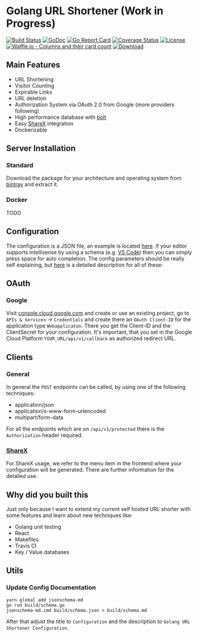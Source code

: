 # Golang URL Shortener (Work in Progress)

[![Build Status](https://travis-ci.org/maxibanki/golang-url-shortener.svg?branch=master)](https://travis-ci.org/maxibanki/golang-url-shortener)
[![GoDoc](https://godoc.org/github.com/maxibanki/golang-url-shortener?status.svg)](https://godoc.org/github.com/maxibanki/golang-url-shortener)
[![Go Report Card](https://goreportcard.com/badge/github.com/maxibanki/golang-url-shortener)](https://goreportcard.com/report/github.com/maxibanki/golang-url-shortener)
[![Coverage Status](https://coveralls.io/repos/github/maxibanki/golang-url-shortener/badge.svg?branch=master)](https://coveralls.io/github/maxibanki/golang-url-shortener?branch=master)
[![License](https://img.shields.io/badge/License-MIT-blue.svg)](https://opensource.org/licenses/MIT)
[![Waffle.io - Columns and their card count](https://badge.waffle.io/maxibanki/golang-url-shortener.png?columns=all)](https://waffle.io/maxibanki/golang-url-shortener?utm_source=badge)
[![Download](https://api.bintray.com/packages/maxibanki/golang-url-shortener/travis-ci/images/download.svg?version=0.1) ](https://bintray.com/maxibanki/golang-url-shortener/travis-ci/0.1/link)

## Main Features

- URL Shortening
- Visitor Counting
- Expirable Links
- URL deletion
- Authorization System via OAuth 2.0 from Google (more providers following)
- High performance database with [bolt](https://github.com/boltdb/bolt)
- Easy [ShareX](https://github.com/ShareX/ShareX) integration
- Dockerizable

## Server Installation

### Standard

Download the package for your architecture and operating system from [bintray](https://bintray.com/maxibanki/golang-url-shortener/travis-ci) and extract it.

### Docker

TODO

## Configuration

The configuration is a JSON file, an example is located [here](build/config.json). If your editor supports intellisense by using a schema (e.g. [VS Code](https://github.com/Microsoft/vscode)) then you can simply press space for auto completion. The config parameters should be really self explaining, but [here](build/schema.md) is a detailed description for all of these:

## OAuth

### Google

Visit [console.cloud.google.com](https://console.cloud.google.com) and create or use an existing project, go to `APIs & Services` -> `Credentials` and create there an `OAuth Client-ID` for the application type `Webapplicaton`. There you get the Client-ID and the ClientSecret for your configuration. It's important, that you set in the Google Cloud Platform `YOUR_URL/api/v1/callback` as authorized redirect URL.

## Clients

### General

In general the `POST` endpoints can be called, by using one of the following techniques:

- application/json
- application/x-www-form-urlencoded
- multipart/form-data

For all the endpoints which are on `/api/v1/protected` there is the `Authorization` header required.

### [ShareX](https://github.com/ShareX/ShareX)

For ShareX usage, we refer to the menu item in the frontend where your configuration will be generated. There are further information for the detailed use.

## Why did you built this

Just only because I want to extend my current self hosted URL shorter with some features and learn about new techniques like:

- Golang unit testing
- React
- Makefiles
- Travis CI
- Key / Value databases

## Utils

### Update Config Documentation

```
yarn global add jsonschema-md
go run build/schema.go
jsonschema-md.cmd build/schema.json > build/schema.md
```

After that adjust the title to `Configuration` and the description to `Golang URL Shortener Configuration`.